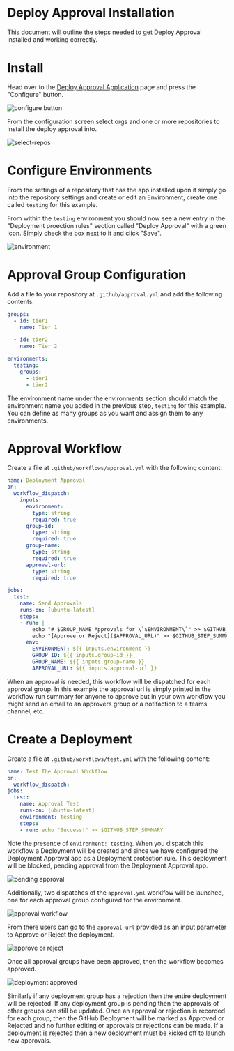 # Deploy Approval Installation

This document will outline the steps needed to get Deploy Approval installed and
working correctly.

# Install

Head over to the
[Deploy Approval Application](https://github.com/apps/deploy-approval) page and
press the "Configure" button.

![configure button](./configure.png)

From the configuration screen select orgs and one or more repositories to
install the deploy approval into.

![select-repos](./select-repos.png)

# Configure Environments

From the settings of a repository that has the app installed upon it simply go
into the repository settings and create or edit an Environment, create one
called `testing` for this example.

From within the `testing` environment you should now see a new entry in the
"Deployment proection rules" section called "Deploy Approval" with a green icon.
Simply check the box next to it and click "Save".

![environment](./environment.png)

# Approval Group Configuration

Add a file to your repository at `.github/approval.yml` and add the following
contents:

```yml
groups:
  - id: tier1
    name: Tier 1

  - id: tier2
    name: Tier 2

environments:
  testing:
    groups:
      - tier1
      - tier2
```

The environment name under the environments section should match the environment
name you added in the previous step, `testing` for this example. You can define
as many groups as you want and assign them to any environments.

# Approval Workflow

Create a file at `.github/workflows/approval.yml` with the following content:

```yml
name: Deployment Approval
on:
  workflow_dispatch:
    inputs:
      environment:
        type: string
        required: true
      group-id:
        type: string
        required: true
      group-name:
        type: string
        required: true
      approval-url:
        type: string
        required: true

jobs:
  test:
    name: Send Approvals
    runs-on: [ubuntu-latest]
    steps:
    - run: |
        echo "# $GROUP_NAME Approvals for \`$ENVIRONMENT\`" >> $GITHUB_STEP_SUMMARY
        echo "[Approve or Reject]($APPROVAL_URL)" >> $GITHUB_STEP_SUMMARY
      env:
        ENVIRONMENT: ${{ inputs.environment }}
        GROUP_ID: ${{ inputs.group-id }}
        GROUP_NAME: ${{ inputs.group-name }}
        APPROVAL_URL: ${{ inputs.approval-url }}
```

When an approval is needed, this workflow will be dispatched for each approval
group. In this example the approval url is simply printed in the workflow run
summary for anyone to approve but in your own workflow you might send an email
to an approvers group or a notifaction to a teams channel, etc.

# Create a Deployment

Create a file at `.github/workflows/test.yml` with the following content:

```yml
name: Test The Approval Workflow
on:
  workflow_dispatch:
jobs:
  test:
    name: Approval Test
    runs-on: [ubuntu-latest]
    environment: testing
    steps:
    - run: echo "Success!" >> $GITHUB_STEP_SUMMARY
```

Note the presence of `environment: testing`. When you dispatch this workflow a
Deployment will be created and since we have configured the Deployment Approval
app as a Deployment protection rule. This deployment will be blocked, pending
approval from the Deployment Approval app.

![pending approval](./pending_approval.png)

Additionally, two dispatches of the `approval.yml` worklfow will be launched,
one for each approval group configured for the environment.

![approval workflow](./approval_workflow.png)

From there users can go to the `approval-url` provided as an input parameter to
Approve or Reject the deployment.

![approve or reject](./approve_or_reject.png)

Once all approval groups have been approved, then the workflow becomes approved.

![deployment approved](./deployment_approved.png)

Similarly if any deployment group has a rejection then the entire deployment
will be rejected. If any deployment group is pending then the approvals of other
groups can still be updated. Once an approval or rejection is recorded for each
group, then the GitHub Deployment will be marked as Approved or Rejected and no
further editing or approvals or rejections can be made. If a deployment is
rejected then a new deployment must be kicked off to launch new approvals.
